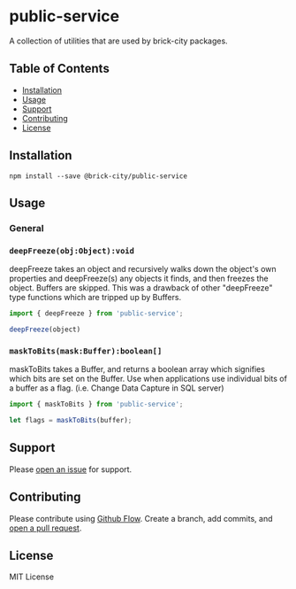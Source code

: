 # public-service

A collection of utilities that are used by brick-city packages.

## Table of Contents

- [Installation](#installation)
- [Usage](#usage)
- [Support](#support)
- [Contributing](#contributing)
- [License](#license)

## Installation

```
npm install --save @brick-city/public-service
```


## Usage

### General

### `deepFreeze(obj:Object):void`

deepFreeze takes an object and recursively walks down the object's own properties and deepFreeze(s) any objects it finds, and then freezes the object. Buffers are skipped. This was a drawback of other "deepFreeze" type functions which are tripped up by Buffers.

```javascript
import { deepFreeze } from 'public-service';

deepFreeze(object)

```

### `maskToBits(mask:Buffer):boolean[]`

maskToBits takes a Buffer, and returns a boolean array which signifies which bits are set on the Buffer. Use when applications use individual bits of a buffer as a flag. (i.e. Change Data Capture in SQL server)

```javascript
import { maskToBits } from 'public-service';

let flags = maskToBits(buffer);

```
## Support

Please [open an issue](https://github.com/brick-city/public-service/issues/new) for support.

## Contributing

Please contribute using [Github Flow](https://guides.github.com/introduction/flow/). Create a branch, add commits, and [open a pull request](https://github.com/brick-city/public-service/compare/).

## License
MIT License